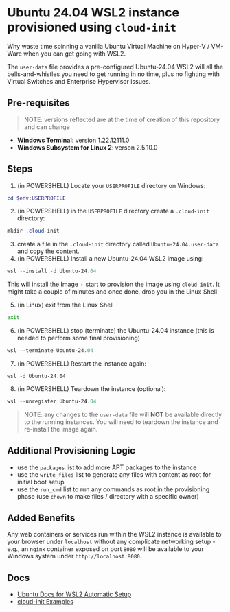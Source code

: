 # Ubuntu 24.04 WSL2 instance provisioned using `cloud-init`

Why waste time spinning a vanilla Ubuntu Virtual Machine on Hyper-V / VM-Ware when you can get going with WSL2.

The `user-data` file provides a pre-configured Ubuntu-24.04 WSL2 will all the bells-and-whistles you need to get
running in no time, plus no fighting with Virtual Switches and Enterprise Hypervisor issues.


## Pre-requisites

> NOTE: versions reflected are at the time of creation of this repository and can change

- __Windows Terminal__: version 1.22.12111.0
- __Windows Subsystem for Linux 2__: verson 2.5.10.0

## Steps

1. (in POWERSHELL) Locate your `USERPROFILE` directory on Windows:

```powershell
cd $env:USERPROFILE
```
2. (in POWERSHELL) in the `USERPROFILE` directory create a `.cloud-init` directory:

```powershell
mkdir .cloud-init
```

3. create a file in the `.cloud-init` directory called `Ubuntu-24.04.user-data` and copy the content.
4. (in POWERSHELL) Install a new Ubuntu-24.04 WSL2 image using:

```powershell
wsl --install -d Ubuntu-24.04
```

This will install the Image + start to provision the image using `cloud-init`. It might take a couple of minutes
and once done, drop you in the Linux Shell

5. (in Linux) exit from the Linux Shell

```bash
exit
```
6. (in POWERSHELL) stop (terminate) the Ubuntu-24.04 instance (this is needed to perform some final provisioning)

```powershell
wsl --terminate Ubuntu-24.04
```
7. (in POWERSHELL) Restart the instance again:

```poweshell
wsl -d Ubuntu-24.04
```
8. (in POWERSHELL) Teardown the instance (optional):

```powershell
wsl --unregister Ubuntu-24.04
```

> NOTE: any changes to the `user-data` file will __NOT__ be available directly to the running instances. You will need to teardown
>       the instance and re-install the image again.

## Additional Provisioning Logic

- use the `packages` list to add more APT packages to the instance
- use the `write_files` list to generate any files with content as root for initial boot setup
- use the `run_cmd` list to run any commands as root in the provisioning phase (use `chown` to make files / directory with a specific owner)

## Added Benefits

Any web containers or services run within the WSL2 instance is available to your browser under `localhost` without any complicate networking setup -
e.g., an `nginx` container exposed on port `8080` will be available to your Windows system under `http://localhost:8080`.

## Docs

- [Ubuntu Docs for WSL2 Automatic Setup](https://documentation.ubuntu.com/wsl/latest/howto/cloud-init/)
- [cloud-init Examples](https://cloudinit.readthedocs.io/en/latest/reference/examples.html)
